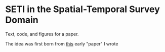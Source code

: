 # SETI in the Spatial-Temporal Survey Domain

Text, code, and figures for a paper.

The idea was first born from [this](https://arxiv.org/pdf/1303.7433.pdf) early "paper" I wrote
